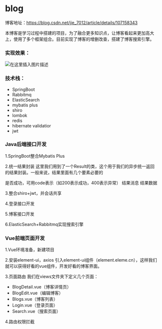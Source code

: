# blog
博客地址：https://blog.csdn.net/jie_7012/article/details/107158343

本博客是学习过程中搭建的项目，为了融合更多知识点，让博客看起来更加高大上，使用了多个框架组合。目前实现了博客的增删改查，搭建了博客搜索引擎。

### 实现效果：
![在这里插入图片描述](https://img-blog.csdnimg.cn/20200706142755515.png?x-oss-process=image/watermark,type_ZmFuZ3poZW5naGVpdGk,shadow_10,text_aHR0cHM6Ly9ibG9nLmNzZG4ubmV0L2ppZV83MDEy,size_16,color_FFFFFF,t_70)

### 技术栈：
* SpringBoot
* Rabbitmq
* ElasticSearch
* mybatis plus
* shiro
* lombok
* redis
* hibernate validatior
* jwt

### Java后端接口开发
1.SpringBoot整合Mybatis Plus

2.统一结果封装
这里我们用到了一个Result的类，这个用于我们的异步统一返回的结果封装。一般来说，结果里面有几个要素必要的

是否成功，可用code表示（如200表示成功，400表示异常）
结果消息
结果数据

3.整合shiro+jwt，并会话共享

4.登录接口开发

5.博客接口开发

6.ElasticSearch+Rabbitmq实现搜索引擎

### Vue前端页面开发
1.Vue环境准备，新建项目

2.安装element-ui，axios
引入element-ui组件（element.eleme.cn），这样我们就可以获得好看的vue组件，开发好看的博客界面。

3.页面路由
我们在views文件夹下定义几个页面：

* BlogDetail.vue（博客详情页）
* BlogEdit.vue（编辑博客）
* Blogs.vue（博客列表）
* Login.vue（登录页面）
* Search.vue（搜索页面）

4.路由权限拦截

